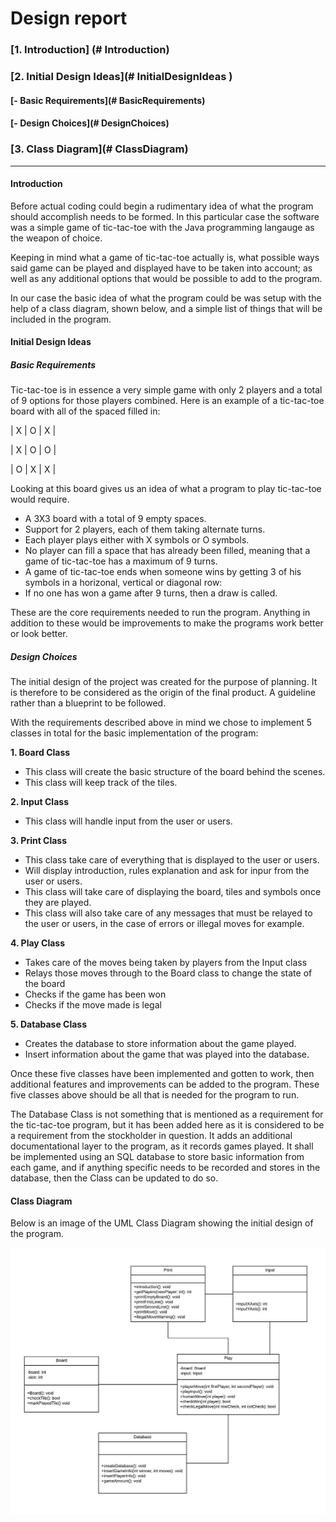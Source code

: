 # Design report
### [1. Introduction] (# Introduction)
### [2. Initial Design Ideas](# InitialDesignIdeas )
#### [- Basic Requirements](# BasicRequirements)
#### [- Design Choices](# DesignChoices)
### [3. Class Diagram](# ClassDiagram)

___
#### Introduction <a id="Introduction"></a>
Before actual coding could begin a rudimentary idea of what the program should accomplish needs to be formed. In this particular case the software was a simple game of tic-tac-toe with the Java programming langauge as the weapon of choice.

Keeping in mind what a game of tic-tac-toe actually is, what possible ways said game can be played and displayed have to be taken into account; as well as any additional options that would be possible to add to the program.

In our case the basic idea of what the program could be was setup with the help of a class diagram, shown below, and a simple list of things that will be included in the program.

#### Initial Design Ideas<a id="InitialDesignIdeas"></a>
##### Basic Requirements<a id="BasicRequirements"></a>
Tic-tac-toe is in essence a very simple game with only 2 players and a total of 9 options for those players combined. Here is an example of a tic-tac-toe board with all of the spaced filled in:

|  X  |  O  |  X |

|  X  |  O  |  O |

|  O  |  X  |  X |

Looking at this board gives us an idea of what a program to play tic-tac-toe would require.
- A 3X3 board with a total of 9 empty spaces.
- Support for 2 players, each of them taking alternate turns.
- Each player plays either with X symbols or O symbols.
- No player can fill a space that has already been filled, meaning that a game of tic-tac-toe has a maximum of 9 turns.
- A game of tic-tac-toe ends when someone wins by getting 3 of his symbols in a horizonal, vertical or diagonal row:
- If no one has won a game after 9 turns, then a draw is called.

These are the core requirements needed to run the program. Anything in addition to these would be improvements to make the programs work better or look better.
##### Design Choices<a id="DesignChoices"></a>
The initial design of the project was created for the purpose of planning. It is therefore to be considered as the origin of the final product. A guideline rather than a blueprint to be followed. 

With the requirements described above in mind we chose to implement 5 classes in total for the basic implementation of the program:

**1. Board Class**
 - This class will create the basic structure of the board behind the scenes.
 - This class will keep track of the tiles.

**2. Input Class**
 - This class will handle input from the user or users.

**3. Print Class**
 - This class take care of everything that is displayed to the user or users.
 - Will display introduction, rules explanation and ask for inpur from the user or users.
 - This class will take care of displaying the board, tiles and symbols once they are played.
 - This class will also take care of any messages that must be relayed to the user or users, in the case of errors or illegal moves for example.

**4. Play  Class**
 - Takes care of the moves being taken by players from the Input class
 - Relays those moves through to the Board class to change the state of the board
 - Checks if the game has been won
 - Checks if the move made is legal

**5. Database Class**
 - Creates the database to store information about the game played.
 - Insert information about the game that was played into the database.

Once these five classes have been implemented and gotten to work, then additional features and improvements can be added to the program. These five classes above should be all that is needed for the program to run.

The Database Class is not something that is mentioned as a requirement for the tic-tac-toe program, but it has been added here as it is considered to be a requirement from the stockholder in question. It adds an additional documentational layer to the program, as it records games played. It shall be implemented using an SQL database to store basic information from each game, and if anything specific needs to be recorded and stores in the database, then the Class can be updated to do so.

#### Class Diagram <a id="ClassDiagram"></a>
Below is an image of the UML Class Diagram showing the initial design of the program. 

![alt text][diagram]

[diagram]: https://github.com/GengnirUt/tictactoe/blob/documentation/doc/class_diagram.jpeg
